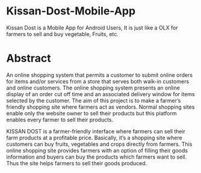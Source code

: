 # Kissan-Dost-Mobile-App
Kissan Dost is a Mobile App for Android Users, It is just like a OLX for farmers to sell and buy vegetable, Fruits, etc.

# Abstract
An online shopping system that permits a customer to submit online orders for items and/or
services from a store that serves both walk-in customers and online customers. The online shopping
system presents an online display of an order cut off time and an associated delivery window for items
selected by the customer. The aim of this project is to make a farmer’s friendly shopping site where
farmers act as vendors. Normal shopping sites enable only the website owner to sell their products but
this platform enables every farmer to sell their products.

KISSAN DOST is a farmer-friendly interface where farmers can sell their farm products at a
profitable price. Basically, it’s a shopping site where customers can buy fruits, vegetables and crops
directly from farmers. This online shopping site provides farmers with an option of filling their goods
information and buyers can buy the products which farmers want to sell. Thus the site helps farmers to
sell their goods produced.
